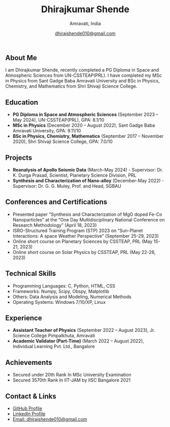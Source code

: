 <html lang="en">
<head>
    <meta charset="UTF-8">
</head>
<body>
    <header>
        <h1>Dhirajkumar Shende</h1>
        <p>Amravati, India</p>
        <p><a href="mailto:dhirajshende010@gmail.com">dhirajshende010@gmail.com</a></p>
    </header>
    <div class="container">
        <section class="section">
            <h2>About Me</h2>
            <p>I am Dhirajkumar Shende, recently completed a PG Diploma in Space and Atmospheric Sciences from UN-CSSTEAP(PRL). I have completed my MSc in Physics from Sant Gadge Baba Amravati University and BSc in Physics, Chemistry, and Mathematics from Shri Shivaji Science College.</p>
        </section>
        <section class="section">
            <h2>Education</h2>
            <ul>
                <li><strong>PG Diploma in Space and Atmospheric Sciences</strong> (September 2023 – May 2024), UN-CSSTEAP(PRL), GPA: 8.1/10</li>
                <li><strong>MSc in Physics</strong> (December 2020 – August 2022), Sant Gadge Baba Amravati University, GPA: 9.11/10</li>
                <li><strong>BSc in Physics, Chemistry, Mathematics</strong> (September 2017 – November 2020), Shri Shivaji Science College, GPA: 7.0/10</li>
            </ul>
        </section>
        <section class="section">
            <h2>Projects</h2>
            <ul>
                <li><strong>Reanalysis of Apollo Seismic Data</strong> (March-May 2024) - Supervisor: Dr. K. Durga Prasad, Scientist, Planetary Science Division, PRL</li>
                <li><strong>Synthesis and Characterization of Nano-alloy</strong> (December-May 2022) - Supervisor: Dr. G. G. Muley, Prof. and Head, SGBAU</li>
            </ul>
        </section>
        <section class="section">
            <h2>Conferences and Certifications</h2>
            <ul>
                <li>Presented paper “Synthesis and Characterization of MgO doped Fe-Co Nanoparticles” at the “One Day Multidisciplinary National Conference on Research Methodology” (April 18, 2023)</li>
                <li>ISRO-Structured Training Program (STP) 2023 on “Sun-Planet Interactions: A space Weather Perspective” (September 25-29, 2023)</li>
                <li>Online short course on Planetary Sciences by CSSTEAP, PRL (May 15-21, 2023)</li>
                <li>Online short course on Solar Physics by CSSTEAP, PRL (May 22-26, 2023)</li>
            </ul>
        </section>
        <section class="section">
            <h2>Technical Skills</h2>
            <ul>
                <li>Programming Languages: C, Python, HTML, CSS</li>
                <li>Frameworks: Numpy, Scipy, Obspy, Matplotlib</li>
                <li>Others: Data Analysis and Modeling, Numerical Methods</li>
                <li>Operating Systems: Windows 7/10/XP, Linux</li>
            </ul>
        </section>
        <section class="section">
            <h2>Experience</h2>
            <ul>
                <li><strong>Assistant Teacher of Physics</strong> (September 2022 – August 2023), Jr. Science College Pimpalkhuta, Amravati</li>
                <li><strong>Academic Validator (Part-Time)</strong> (March 2022 – August 2022), Individual Learning Pvt. Ltd., Bangalore</li>
            </ul>
        </section>
        <section class="section">
            <h2>Achievements</h2>
            <ul>
                <li>Secured under 20th Rank In MSc University Examination</li>
                <li>Secured 3570th Rank In IIT-JAM by IISC Bangalore 2021</li>
            </ul>
        </section>
        <section class="section">
            <h2>Contact & Links</h2>
            <ul>
                <li><a href="https://github.com/dshende12" target="_blank">GitHub Profile</a></li>
                <li><a href="https://www.linkedin.com/in/dshende12/" target="_blank">LinkedIn Profile</a></li>
                <li><a href="mailto:dhirajshende010@gmail.com">Email: dhirajshende010@gmail.com</a></li>
            </ul>
        </section>
    </div>
</body>
</html>
